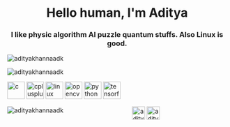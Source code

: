 <h1 align="center">Hello human, I'm Aditya </h1>
<h3 align="center">I like physic algorithm AI puzzle quantum stuffs. Also Linux is good.</h3>
<p align="left"> <img src="https://media.discordapp.net/attachments/518455361808891904/749706944511738058/banner.png?width=1090&height=194" alt="adityakhannaadk" /> </p>
<p align="left"> <img src="https://komarev.com/ghpvc/?username=adityakhannaadk" alt="adityakhannaadk" /> </p>

<p align="left"><img src="https://devicons.github.io/devicon/devicon.git/icons/c/c-original.svg" alt="c" width="40" height="40"/> <img src="https://devicons.github.io/devicon/devicon.git/icons/cplusplus/cplusplus-original.svg" alt="cplusplus" width="40" height="40"/> <img src="https://devicons.github.io/devicon/devicon.git/icons/linux/linux-original.svg" alt="linux" width="40" height="40"/> <img src="https://www.vectorlogo.zone/logos/opencv/opencv-icon.svg" alt="opencv" width="40" height="40"/> <img src="https://devicons.github.io/devicon/devicon.git/icons/python/python-original.svg" alt="python" width="40" height="40"/> <img src="https://www.vectorlogo.zone/logos/tensorflow/tensorflow-icon.svg" alt="tensorflow" width="40" height="40"/></p><p><img align="left" src="https://github-readme-stats.vercel.app/api/top-langs/?username=adityakhannaadk&layout=compact&hide=html" alt="adityakhannaadk" /></p>



<p align="center">
<a href="https://twitter.com/adityakhannaadk" target="blank"><img align="center" src="https://cdn.jsdelivr.net/npm/simple-icons@3.0.1/icons/twitter.svg" alt="adityakhannaadk" height="30" width="30" /></a>
<a href="https://kaggle.com/adityakhannaadk" target="blank"><img align="center" src="https://cdn.jsdelivr.net/npm/simple-icons@3.0.1/icons/kaggle.svg" alt="adityakhannaadk" height="30" width="30" /></a>
</p>
